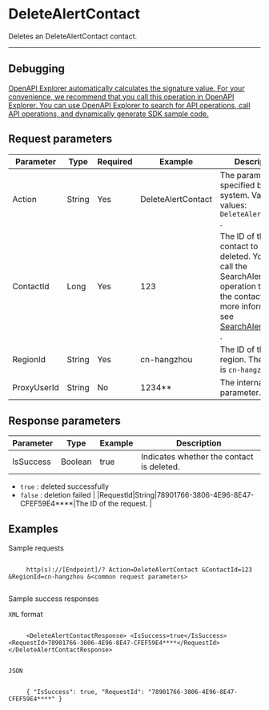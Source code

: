 # DeleteAlertContact

Deletes an DeleteAlertContact contact.

**** ****

## Debugging

[OpenAPI Explorer automatically calculates the signature value. For your convenience, we recommend that you call this operation in OpenAPI Explorer. You can use OpenAPI Explorer to search for API operations, call API operations, and dynamically generate SDK sample code.](https://api.aliyun.com/#product=ARMS&api=DeleteAlertContact&type=RPC&version=2019-08-08)

## Request parameters

|Parameter|Type|Required|Example|Description|
|---------|----|--------|-------|-----------|
|Action|String|Yes|DeleteAlertContact|The parameter specified by the system. Valid values: `DeleteAlertContact` . |
|ContactId|Long|Yes|123|The ID of the alert contact to be deleted. You can call the SearchAlertContact operation to query the contact ID. For more information, see [SearchAlertContact](~~130703~~) . |
|RegionId|String|Yes|cn-hangzhou|The ID of the region. The default is `cn-hangzhou` . |
|ProxyUserId|String|No|1234\*\*|The internal parameter. |

## Response parameters

|Parameter|Type|Example|Description|
|---------|----|-------|-----------|
|IsSuccess|Boolean|true|Indicates whether the contact is deleted.

 -   `true` : deleted successfully
-   `false` : deletion failed |
|RequestId|String|78901766-3806-4E96-8E47-CFEF59E4\*\*\*\*|The ID of the request. |

## Examples

Sample requests

```

     http(s)://[Endpoint]/? Action=DeleteAlertContact &ContactId=123 &RegionId=cn-hangzhou &<common request parameters> 
   
```

Sample success responses

`XML` format

```

     <DeleteAlertContactResponse> <IsSuccess>true</IsSuccess> <RequestId>78901766-3806-4E96-8E47-CFEF59E4****</RequestId> </DeleteAlertContactResponse> 
   
```

`JSON`

```

     { "IsSuccess": true, "RequestId": "78901766-3806-4E96-8E47-CFEF59E4****" } 
   
```

